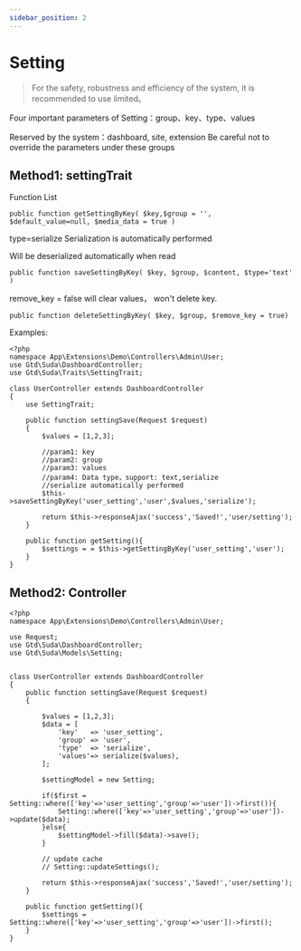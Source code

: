 ```yaml
---
sidebar_position: 2
---
```


# Setting

> For the safety, robustness and efficiency of the system, it is recommended to use limited。

Four important parameters of Setting：group、key、type、values

Reserved by the system：dashboard, site, extension
Be careful not to override the parameters under these groups

## Method1: settingTrait

Function List

```
public function getSettingByKey( $key,$group = '', $default_value=null, $media_data = true )
```
type=serialize Serialization is automatically performed

Will be deserialized automatically when read

```
public function saveSettingByKey( $key, $group, $content, $type='text' )
```
remove_key = false will clear values， won't delete key.
```
public function deleteSettingByKey( $key, $group, $remove_key = true)
```

Examples: 

```
<?php
namespace App\Extensions\Demo\Controllers\Admin\User;
use Gtd\Suda\DashboardController;
use Gtd\Suda\Traits\SettingTrait;

class UserController extends DashboardController
{
    use SettingTrait;

    public function settingSave(Request $request)
    {
        $values = [1,2,3];

        //param1: key
        //param2: group
        //param3: values
        //param4: Data type，support: text,serialize
        //serialize automatically performed
        $this->saveSettingByKey('user_setting','user',$values,'serialize');
        
        return $this->responseAjax('success','Saved!','user/setting');
    }
    
    public function getSetting(){
        $settings = = $this->getSettingByKey('user_setting','user');
    }
}
```

## Method2: Controller

```
<?php
namespace App\Extensions\Demo\Controllers\Admin\User;

use Request;
use Gtd\Suda\DashboardController;
use Gtd\Suda\Models\Setting;


class UserController extends DashboardController
{
    public function settingSave(Request $request)
    {
        
        $values = [1,2,3];
        $data = [
            'key'   => 'user_setting',
            'group' => 'user',
            'type'  => 'serialize',
            'values'=> serialize($values),
        ];
        
        $settingModel = new Setting;
        
        if($first = Setting::where(['key'=>'user_setting','group'=>'user'])->first()){
            Setting::where(['key'=>'user_setting','group'=>'user'])->update($data);
        }else{
            $settingModel->fill($data)->save();
        }
        
        // update cache
        // Setting::updateSettings();
        
        return $this->responseAjax('success','Saved!','user/setting');
    }
    
    public function getSetting(){
        $settings = Setting::where(['key'=>'user_setting','group'=>'user'])->first();
    }
}
```



